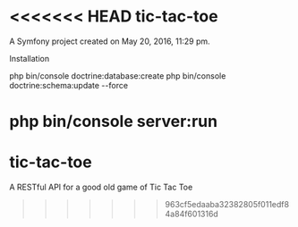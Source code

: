 <<<<<<< HEAD
tic-tac-toe
===========

A Symfony project created on May 20, 2016, 11:29 pm.


Installation

php bin/console doctrine:database:create
php bin/console doctrine:schema:update --force


php bin/console server:run
=======
# tic-tac-toe
A RESTful API for a good old game of Tic Tac Toe
>>>>>>> 963cf5edaaba32382805f011edf84a84f601316d
